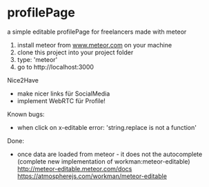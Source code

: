 # profilePage
a simple editable profilePage for freelancers made with meteor


1. install meteor from www.meteor.com on your machine
2. clone this project into your project folder
3. type: 'meteor'
4. go to http://localhost:3000


Nice2Have
- make nicer links für SocialMedia
- implement WebRTC für Profile!


Known bugs:
- when click on x-editable error:  'string.replace is not a function'


Done:
- once data are loaded from meteor - it does not the autocomplete (complete new implementation of workman:meteor-editable)	
	http://meteor-editable.meteor.com/docs
	https://atmospherejs.com/workman/meteor-editable